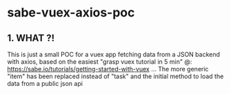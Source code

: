 #  sabe-vuex-axios-poc

## 1. WHAT ?!
This is just a small POC for a vuex app fetching data from a JSON backend with axios, based on the easiest "grasp vuex tutorial in 5 min" @: https://sabe.io/tutorials/getting-started-with-vuex ... 
The more generic "item" has been replaced instead of "task" and the initial method to load the data from a public json api 
